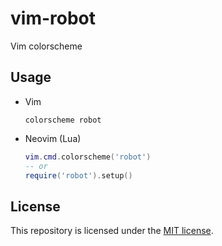 # vim-robot

Vim colorscheme

## Usage

- Vim

  ```vim
  colorscheme robot
  ```

- Neovim (Lua)

  ```lua
  vim.cmd.colorscheme('robot')
  -- or
  require('robot').setup()
  ```

## License

This repository is licensed under the [MIT license](./LICENSE).
